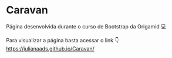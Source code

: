 # Caravan

Página desenvolvida durante o curso de Bootstrap da Origamid :computer:


Para visualizar a página basta acessar o link :point_down: </br>
 <a href="https://julianaads.github.io/Caravan/" target="_blank">https://julianaads.github.io/Caravan/</a> 

